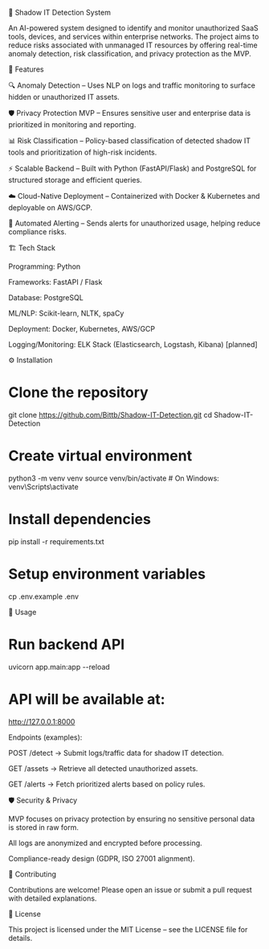 🚨 Shadow IT Detection System

An AI-powered system designed to identify and monitor unauthorized SaaS tools, devices, and services within enterprise networks. The project aims to reduce risks associated with unmanaged IT resources by offering real-time anomaly detection, risk classification, and privacy protection as the MVP.

📌 Features

🔍 Anomaly Detection – Uses NLP on logs and traffic monitoring to surface hidden or unauthorized IT assets.

🛡️ Privacy Protection MVP – Ensures sensitive user and enterprise data is prioritized in monitoring and reporting.

📊 Risk Classification – Policy-based classification of detected shadow IT tools and prioritization of high-risk incidents.

⚡ Scalable Backend – Built with Python (FastAPI/Flask) and PostgreSQL for structured storage and efficient queries.

☁️ Cloud-Native Deployment – Containerized with Docker & Kubernetes and deployable on AWS/GCP.

🔔 Automated Alerting – Sends alerts for unauthorized usage, helping reduce compliance risks.

🏗️ Tech Stack

Programming: Python

Frameworks: FastAPI / Flask

Database: PostgreSQL

ML/NLP: Scikit-learn, NLTK, spaCy

Deployment: Docker, Kubernetes, AWS/GCP

Logging/Monitoring: ELK Stack (Elasticsearch, Logstash, Kibana) [planned]

⚙️ Installation
# Clone the repository
git clone https://github.com/Bittb/Shadow-IT-Detection.git
cd Shadow-IT-Detection

# Create virtual environment
python3 -m venv venv
source venv/bin/activate   # On Windows: venv\Scripts\activate

# Install dependencies
pip install -r requirements.txt

# Setup environment variables
cp .env.example .env

🚀 Usage
# Run backend API
uvicorn app.main:app --reload

# API will be available at:
http://127.0.0.1:8000


Endpoints (examples):

POST /detect → Submit logs/traffic data for shadow IT detection.

GET /assets → Retrieve all detected unauthorized assets.

GET /alerts → Fetch prioritized alerts based on policy rules.


🛡️ Security & Privacy

MVP focuses on privacy protection by ensuring no sensitive personal data is stored in raw form.

All logs are anonymized and encrypted before processing.

Compliance-ready design (GDPR, ISO 27001 alignment).

🤝 Contributing

Contributions are welcome! Please open an issue or submit a pull request with detailed explanations.

📄 License

This project is licensed under the MIT License – see the LICENSE
 file for details.
